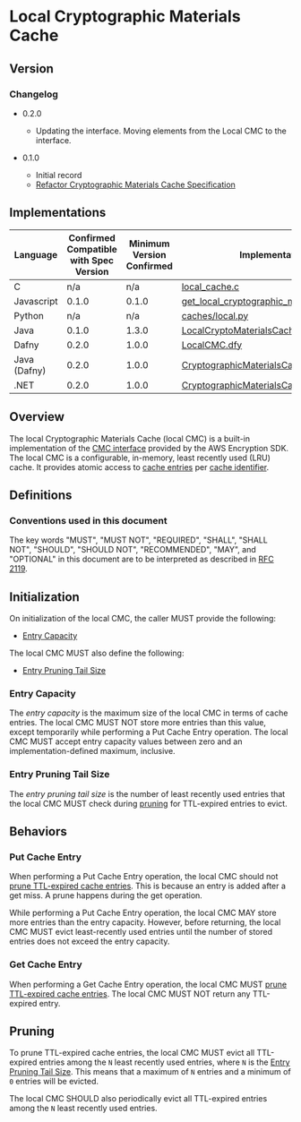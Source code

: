 [//]: # "Copyright Amazon.com Inc. or its affiliates. All Rights Reserved."
[//]: # "SPDX-License-Identifier: CC-BY-SA-4.0"

# Local Cryptographic Materials Cache

## Version

### Changelog

- 0.2.0

  - Updating the interface. Moving elements from the Local CMC to the interface.

- 0.1.0
  - Initial record
  - [Refactor Cryptographic Materials Cache Specification](../changes/2020-07-14_refactor-cmc-spec/change.md)

## Implementations

| Language     | Confirmed Compatible with Spec Version | Minimum Version Confirmed | Implementation                                                                                                                                                                                                                                                              |
| ------------ | -------------------------------------- | ------------------------- | --------------------------------------------------------------------------------------------------------------------------------------------------------------------------------------------------------------------------------------------------------------------------- |
| C            | n/a                                    | n/a                       | [local_cache.c](https://github.com/aws/aws-encryption-sdk-c/blob/master/source/local_cache.c)                                                                                                                                                                               |
| Javascript   | 0.1.0                                  | 0.1.0                     | [get_local_cryptographic_materials_cache.ts](https://github.com/aws/aws-encryption-sdk-javascript/blob/master/modules/cache-material/src/get_local_cryptographic_materials_cache.ts)                                                                                        |
| Python       | n/a                                    | n/a                       | [caches/local.py](https://github.com/aws/aws-encryption-sdk-python/blob/master/src/aws_encryption_sdk/caches/local.py)                                                                                                                                                      |
| Java         | 0.1.0                                  | 1.3.0                     | [LocalCryptoMaterialsCache.java](https://github.com/aws/aws-encryption-sdk-java/blob/master/src/main/java/com/amazonaws/encryptionsdk/caching/LocalCryptoMaterialsCache.java)                                                                                               |
| Dafny        | 0.2.0                                  | 1.0.0                     | [LocalCMC.dfy](https://github.com/aws/aws-cryptographic-material-providers-library/blob/main/AwsCryptographicMaterialProviders/dafny/AwsCryptographicMaterialProviders/src/CMCs/LocalCMC.dfy)                                                                               |
| Java (Dafny) | 0.2.0                                  | 1.0.0                     | [CryptographicMaterialsCache.java](https://github.com/aws/aws-cryptographic-material-providers-library/blob/main/AwsCryptographicMaterialProviders/runtimes/java/src/main/smithy-generated/software/amazon/cryptography/materialproviders/CryptographicMaterialsCache.java) |
| .NET         | 0.2.0                                  | 1.0.0                     | [CryptographicMaterialsCache.cs](https://github.com/aws/aws-cryptographic-material-providers-library/blob/main/AwsCryptographicMaterialProviders/runtimes/net/Generated/AwsCryptographicMaterialProviders/CryptographicMaterialsCache.cs)                                   |

## Overview

The local Cryptographic Materials Cache (local CMC)
is a built-in implementation of the [CMC interface](cryptographic-materials-cache.md)
provided by the AWS Encryption SDK.
The local CMC is a configurable, in-memory, least recently used (LRU) cache.
It provides atomic access to [cache entries](cryptographic-materials-cache.md#cache-entry)
per [cache identifier](cryptographic-materials-cache.md#cache-identifier).

## Definitions

### Conventions used in this document

The key words "MUST", "MUST NOT", "REQUIRED", "SHALL", "SHALL NOT", "SHOULD", "SHOULD NOT", "RECOMMENDED", "MAY", and "OPTIONAL"
in this document are to be interpreted as described in [RFC 2119](https://tools.ietf.org/html/rfc2119).

## Initialization

On initialization of the local CMC,
the caller MUST provide the following:

- [Entry Capacity](#entry-capacity)

The local CMC MUST also define the following:

- [Entry Pruning Tail Size](#entry-pruning-tail-size)

### Entry Capacity

The _entry capacity_ is the maximum size of the local CMC in terms of cache entries.
The local CMC MUST NOT store more entries than this value,
except temporarily while performing a Put Cache Entry operation.
The local CMC MUST accept entry capacity values between zero
and an implementation-defined maximum, inclusive.

### Entry Pruning Tail Size

The _entry pruning tail size_
is the number of least recently used entries that the local CMC
MUST check during [pruning](#pruning)
for TTL-expired entries to evict.

## Behaviors

### Put Cache Entry

When performing a Put Cache Entry operation,
the local CMC should not [prune TTL-expired cache entries](#pruning).
This is because an entry is added after a get miss.
A prune happens during the get operation.

While performing a Put Cache Entry operation,
the local CMC MAY store more entries than the entry capacity.
However, before returning, the local CMC MUST evict least-recently used entries
until the number of stored entries does not exceed the entry capacity.

### Get Cache Entry

When performing a Get Cache Entry operation,
the local CMC MUST [prune TTL-expired cache entries](#pruning).
The local CMC MUST NOT return any TTL-expired entry.

## Pruning

To prune TTL-expired cache entries,
the local CMC MUST evict all TTL-expired entries
among the `N` least recently used entries,
where `N` is the [Entry Pruning Tail Size](#entry-pruning-tail-size).
This means that a maximum of `N` entries
and a minimum of `0` entries will be evicted.

The local CMC SHOULD also periodically evict all TTL-expired entries
among the `N` least recently used entries.
